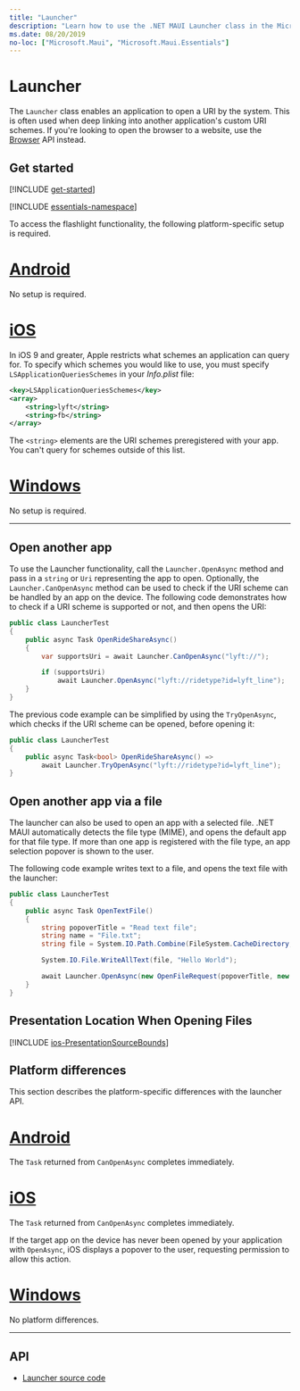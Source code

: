 ```yaml
---
title: "Launcher"
description: "Learn how to use the .NET MAUI Launcher class in the Microsoft.Maui.Essentials namespace, which can open another application by URI."
ms.date: 08/20/2019
no-loc: ["Microsoft.Maui", "Microsoft.Maui.Essentials"]
---
```


# Launcher

The `Launcher` class enables an application to open a URI by the system. This is often used when deep linking into another application's custom URI schemes. If you're looking to open the browser to a website, use the [Browser](open-browser.md) API instead.

## Get started

[!INCLUDE [get-started](includes/get-started.md)]

[!INCLUDE [essentials-namespace](includes/essentials-namespace.md)]

To access the flashlight functionality, the following platform-specific setup is required.

<!-- markdownlint-disable MD025 -->
# [Android](#tab/android)

No setup is required.

# [iOS](#tab/ios)

In iOS 9 and greater, Apple restricts what schemes an application can query for. To specify which schemes you would like to use, you must specify `LSApplicationQueriesSchemes` in your _Info.plist_ file:

```xml
<key>LSApplicationQueriesSchemes</key>
<array>
    <string>lyft</string>  
    <string>fb</string>
</array>
```

The `<string>` elements are the URI schemes preregistered with your app. You can't query for schemes outside of this list.

# [Windows](#tab/windows)

No setup is required.

-----
<!-- markdownlint-enable MD025 -->

## Open another app

To use the Launcher functionality, call the `Launcher.OpenAsync` method and pass in a `string` or `Uri` representing the app to open. Optionally, the `Launcher.CanOpenAsync` method can be used to check if the URI scheme can be handled by an app on the device. The following code demonstrates how to check if a URI scheme is supported or not, and then opens the URI:

```csharp
public class LauncherTest
{
    public async Task OpenRideShareAsync()
    {
        var supportsUri = await Launcher.CanOpenAsync("lyft://");

        if (supportsUri)
            await Launcher.OpenAsync("lyft://ridetype?id=lyft_line");
    }
}
```

The previous code example can be simplified by using the `TryOpenAsync`, which checks if the URI scheme can be opened, before opening it:

```csharp
public class LauncherTest
{
    public async Task<bool> OpenRideShareAsync() =>
        await Launcher.TryOpenAsync("lyft://ridetype?id=lyft_line");
}
```

## Open another app via a file

The launcher can also be used to open an app with a selected file. .NET MAUI automatically detects the file type (MIME), and opens the default app for that file type. If more than one app is registered with the file type, an app selection popover is shown to the user.

The following code example writes text to a file, and opens the text file with the launcher:

```csharp
public class LauncherTest
{
    public async Task OpenTextFile()
    {
        string popoverTitle = "Read text file";
        string name = "File.txt";
        string file = System.IO.Path.Combine(FileSystem.CacheDirectory, name);

        System.IO.File.WriteAllText(file, "Hello World");

        await Launcher.OpenAsync(new OpenFileRequest(popoverTitle, new ReadOnlyFile(file)));
    }
}
```

## Presentation Location When Opening Files

[!INCLUDE [ios-PresentationSourceBounds](includes/ios-PresentationSourceBounds.md)]

## Platform differences

This section describes the platform-specific differences with the launcher API.

<!-- markdownlint-disable MD025 -->
<!-- markdownlint-disable MD024 -->
# [Android](#tab/android)

The `Task` returned from `CanOpenAsync` completes immediately.

# [iOS](#tab/ios)

The `Task` returned from `CanOpenAsync` completes immediately.

If the target app on the device has never been opened by your application with `OpenAsync`, iOS displays a popover to the user, requesting permission to allow this action.

<!-- TODO: where does this go?
For more information about the iOS implementation, see [TITLE](xref:UIKit.UIApplication.CanOpenUrl*)
-->

# [Windows](#tab/windows)

No platform differences.

-----
<!-- markdownlint-enable MD024 -->
<!-- markdownlint-enable MD025 -->

## API

- [Launcher source code](https://github.com/dotnet/maui/tree/main/src/Essentials/src/Launcher)
<!-- - [Launcher API documentation](xref:Microsoft.Maui.Essentials.Launcher)-->
